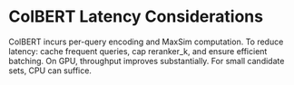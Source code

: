 # ColBERT Latency Considerations

ColBERT incurs per-query encoding and MaxSim computation. To reduce latency: cache frequent queries, cap reranker_k, and ensure efficient batching. On GPU, throughput improves substantially. For small candidate sets, CPU can suffice.
